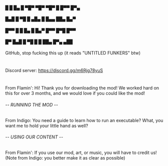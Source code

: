 #### █ █ █▄ █ ▀█▀ ▀█▀ ▀█▀ █   █▀▀ █▀▄ 
#### █▄█ █ ▀█  █  ▄█▄  █  █▄▄ ██▄ █▄▀ 

#### █▀▀ █ █ █▄ █ █▄▀ █▀▀ █▀█ █▀▀ 
#### █▀  █▄█ █ ▀█ █ █ ██▄ █▀▄ ▄██
GitHub, stop fucking this up (it reads "UNTITLED FUNKERS" btw)

#
Discord server: https://discord.gg/m6Rjg78yuS

# 
From Flamin': Hi! Thank you for downloading the mod! We worked hard on this for over 3 months, and we would love if you could like the mod!


###### -- RUNNING THE MOD --

From Indigo: You need a guide to learn how to run an executable? What, you want me to hold your little hand as well?


###### -- USING OUR CONTENT --

From Flamin': If you use our mod, art, or music, you will have to credit us!
(Note from Indigo: you better make it as clear as possible)
